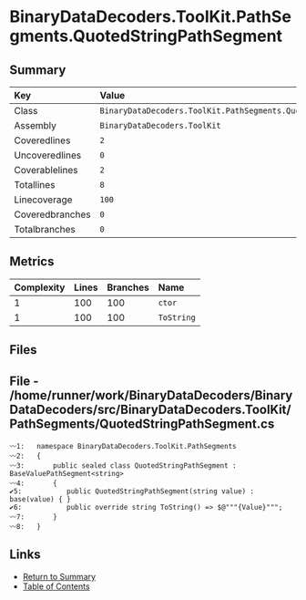 ﻿# BinaryDataDecoders.ToolKit.PathSegments.QuotedStringPathSegment

## Summary

| Key             | Value                                                             |
| :-------------- | :---------------------------------------------------------------- |
| Class           | `BinaryDataDecoders.ToolKit.PathSegments.QuotedStringPathSegment` |
| Assembly        | `BinaryDataDecoders.ToolKit`                                      |
| Coveredlines    | `2`                                                               |
| Uncoveredlines  | `0`                                                               |
| Coverablelines  | `2`                                                               |
| Totallines      | `8`                                                               |
| Linecoverage    | `100`                                                             |
| Coveredbranches | `0`                                                               |
| Totalbranches   | `0`                                                               |

## Metrics

| Complexity | Lines | Branches | Name       |
| :--------- | :---- | :------- | :--------- |
| 1          | 100   | 100      | `ctor`     |
| 1          | 100   | 100      | `ToString` |

## Files

## File - /home/runner/work/BinaryDataDecoders/BinaryDataDecoders/src/BinaryDataDecoders.ToolKit/PathSegments/QuotedStringPathSegment.cs

```CSharp
〰1:   namespace BinaryDataDecoders.ToolKit.PathSegments
〰2:   {
〰3:       public sealed class QuotedStringPathSegment : BaseValuePathSegment<string>
〰4:       {
✔5:           public QuotedStringPathSegment(string value) : base(value) { }
✔6:           public override string ToString() => $@"""{Value}""";
〰7:       }
〰8:   }
```

## Links

* [Return to Summary](Summary.md)
* [Table of Contents](../TOC.md)

